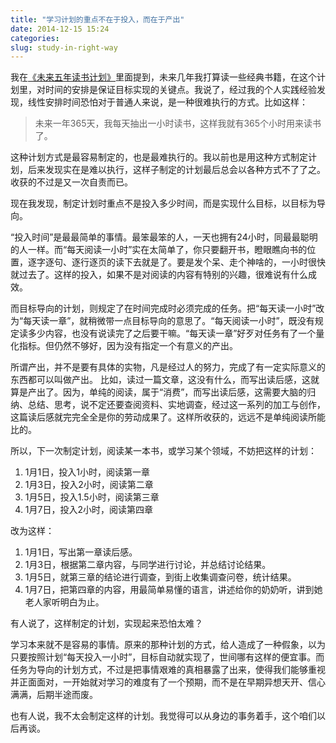 ```yaml
---
title: "学习计划的重点不在于投入，而在于产出"
date: 2014-12-15 15:24
categories:
slug: study-in-right-way
---
```


我在[《未来五年读书计划》](http://www.lvxiaoyu.com/output/2014-07-06-wei-lai-wu-nian-du-shu-ji-hua.html)里面提到，未来几年我打算读一些经典书籍，在这个计划里，对时间的安排是保证目标实现的关键点。我说了，经过我的个人实践经验发现，线性安排时间恐怕对于普通人来说，是一种很难执行的方式。比如这样：
> 未来一年365天，我每天抽出一小时读书，这样我就有365个小时用来读书了。

这种计划方式是最容易制定的，也是最难执行的。我以前也是用这种方式制定计划，后来发现实在是难以执行，这样子制定的计划最后总会以各种方式不了了之。收获的不过是又一次自责而已。

现在我发现，制定计划时重点不是投入多少时间，而是实现什么目标，以目标为导向。

“投入时间”是最最简单的事情。最笨最笨的人，一天也拥有24小时，同最最聪明的人一样。而“每天阅读一小时”实在太简单了，你只要翻开书，瞪眼瞧向书的位置，逐字逐句、逐行逐页的读下去就是了。要是发个呆、走个神啥的，一小时很快就过去了。这样的投入，如果不是对阅读的内容有特别的兴趣，很难说有什么成效。

而目标导向的计划，则规定了在时间完成时必须完成的任务。把“每天读一小时”改为“每天读一章”，就稍微带一点目标导向的意思了。“每天阅读一小时”，既没有规定读多少内容，也没有说读完了之后要干嘛。“每天读一章”好歹对任务有了一个量化指标。但仍然不够好，因为没有指定一个有意义的产出。

所谓产出，并不是要有具体的实物，凡是经过人的努力，完成了有一定实际意义的东西都可以叫做产出。
比如，读过一篇文章，这没有什么，而写出读后感，这就算是产出了。因为，单纯的阅读，属于“消费”，而写出读后感，这需要大脑的归纳、总结、思考，说不定还要查阅资料、实地调查，经过这一系列的加工与创作，这篇读后感就完完全全是你的劳动成果了。这样所收获的，远远不是单纯阅读所能比的。

所以，下一次制定计划，阅读某一本书，或学习某个领域，不妨把这样的计划：
> 
1. 1月1日，投入1小时，阅读第一章
1. 1月3日，投入2小时，阅读第二章
1. 1月5日，投入1.5小时，阅读第三章
1. 1月7日，投入2小时，阅读第四章

改为这样：
>
1. 1月1日，写出第一章读后感。
1. 1月3日，根据第二章内容，与同学进行讨论，并总结讨论结果。
1. 1月5日，就第三章的结论进行调查，到街上收集调查问卷，统计结果。
1. 1月7日，把第四章的内容，用最简单易懂的语言，讲述给你的奶奶听，讲到她老人家听明白为止。

有人说了，这样制定的计划，实现起来恐怕太难？

学习本来就不是容易的事情。原来的那种计划的方式，给人造成了一种假象，以为只要按照计划“每天投入一小时”，目标自动就实现了，世间哪有这样的便宜事。而任务为导向的计划方式，不过是把事情艰难的真相暴露了出来，使得我们能够重视并正面面对，一开始就对学习的难度有了一个预期，而不是在早期异想天开、信心满满，后期半途而废。

也有人说，我不太会制定这样的计划。我觉得可以从身边的事务着手，这个咱们以后再谈。